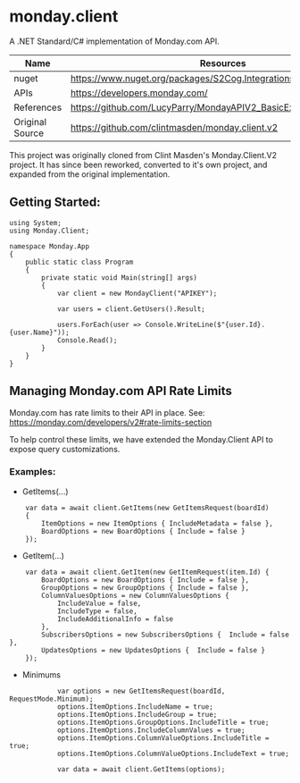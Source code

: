 ﻿# monday.client

A .NET Standard/C# implementation of Monday.com API.

| Name | Resources |
| ------ | ------ |
| nuget | https://www.nuget.org/packages/S2Cog.Integrations.Monday/22.8.30.1 |
| APIs | https://developers.monday.com/ |
| References | https://github.com/LucyParry/MondayAPIV2_BasicExample |
| Original Source | https://github.com/clintmasden/monday.client.v2 |

This project was originally cloned from Clint Masden's Monday.Client.V2 project.  It has since been reworked, converted to it's own project, and expanded from the original implementation.

## Getting Started:
```
using System;
using Monday.Client;

namespace Monday.App
{
    public static class Program
    {
        private static void Main(string[] args)
        {
            var client = new MondayClient("APIKEY");

            var users = client.GetUsers().Result;

            users.ForEach(user => Console.WriteLine($"{user.Id}. {user.Name}"));
            Console.Read();
        }
    }
}
```

## Managing Monday.com API Rate Limits

Monday.com has rate limits to their API in place.  See: https://monday.com/developers/v2#rate-limits-section

To help control these limits, we have extended the Monday.Client API to expose query customizations.  

### Examples:

* GetItems(...)
```
    var data = await client.GetItems(new GetItemsRequest(boardId)
    {
        ItemOptions = new ItemOptions { IncludeMetadata = false },
        BoardOptions = new BoardOptions { Include = false }
    });
```

* GetItem(...)
```
    var data = await client.GetItem(new GetItemRequest(item.Id) { 
        BoardOptions = new BoardOptions { Include = false },
        GroupOptions = new GroupOptions { Include = false },
        ColumnValuesOptions = new ColumnValuesOptions {
            IncludeValue = false,
            IncludeType = false,
            IncludeAdditionalInfo = false
        },
        SubscribersOptions = new SubscribersOptions {  Include = false },
        UpdatesOptions = new UpdatesOptions {  Include = false }
    });
```

* Minimums
```
            var options = new GetItemsRequest(boardId, RequestMode.Minimum);
            options.ItemOptions.IncludeName = true;
            options.ItemOptions.IncludeGroup = true;
            options.ItemOptions.GroupOptions.IncludeTitle = true;
            options.ItemOptions.IncludeColumnValues = true;
            options.ItemOptions.ColumnValueOptions.IncludeTitle = true;
            options.ItemOptions.ColumnValueOptions.IncludeText = true;

            var data = await client.GetItems(options);
```
